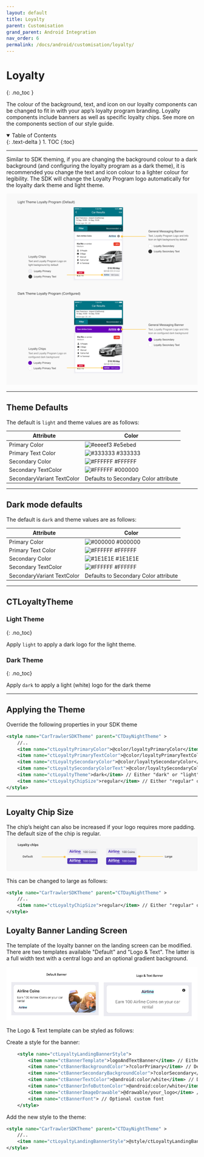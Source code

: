 ```yaml
---
layout: default
title: Loyalty
parent: Customisation
grand_parent: Android Integration
nav_order: 6
permalink: /docs/android/customisation/loyalty/
---
```


# Loyalty
{: .no_toc }

The colour of the background, text, and icon on our loyalty components can be changed to fit in with your app’s loyalty program branding. Loyalty components include banners as well as specific loyalty chips. See more on the components section of our style guide.

<details open markdown="block">
  <summary>
    Table of Contents
  </summary>
  {: .text-delta }
1. TOC
{:toc}
</details>

---

Similar to SDK theming, if you are changing the background colour to a dark background (and configuring the loyalty program as a dark theme), it is recommended you change the text and icon colour to a lighter colour for legibility. The SDK will change the Loyalty Program logo automatically for the loyalty dark theme and light theme.

<picture>
  <source media="(max-width: 920px)" srcset="/uploads/loyalty-theming.png">
  <source media="(min-width: 920px)" srcset="/uploads/loyalty-theming.png">
  <img src="/uploads/loyalty-theming.png">
</picture>

---

## Theme Defaults 

The default is ```light``` and theme values are as follows:

| Attribute                   	| Color                                                                   	|
|-----------------------------	|-------------------------------------------------------------------------	|
| Primary Color       	         | ![#eeeef3](https://via.placeholder.com/10/eeeef3/000000?text=+) #e5ebed 	|
| Primary Text Color    	      | ![#333333](https://via.placeholder.com/10/333333/000000?text=+) #333333 	|
| Secondary Color     	         | ![#FFFFFF](https://via.placeholder.com/10/FFFFFF/000000?text=+) #FFFFFF 	|
| Secondary TextColor 	         | ![#FFFFFF](https://via.placeholder.com/10/000000/000000?text=+) #000000 	|
| SecondaryVariant TextColor 	 | 	Defaults to Secondary Color attribute                                   |

---

## Dark mode defaults

The default is ```dark``` and theme values are as follows:

| Attribute                   	| Color                                                                   	|
|-----------------------------	|-------------------------------------------------------------------------	|
| Primary Color       	         | ![#000000](https://via.placeholder.com/10/000000/000000?text=+) #000000 	|
| Primary Text Color    	      | ![#FFFFFF](https://via.placeholder.com/10/FFFFFF/000000?text=+) #FFFFFF 	|
| Secondary Color     	         | ![#1E1E1E](https://via.placeholder.com/10/1E1E1E/000000?text=+) #1E1E1E 	|
| Secondary TextColor 	         | ![#FFFFFF](https://via.placeholder.com/10/FFFFFF/000000?text=+) #FFFFFF 	|
| SecondaryVariant TextColor 	 | 	Defaults to Secondary Color attribute                                   |


---

## CTLoyaltyTheme

### Light Theme
{: .no_toc}

Apply ```light``` to apply a dark logo for the light theme.

### Dark Theme
{: .no_toc}

Apply ```dark``` to apply a light (white) logo for the dark theme

---

## Applying the Theme
Override the following properties in your SDK theme

```xml
<style name="CarTrawlerSDKTheme" parent="CTDayNightTheme" >
    //..
    <item name="ctLoyaltyPrimaryColor">@color/loyaltyPrimaryColor</item>
    <item name="ctLoyaltyPrimaryTextColor">@color/loyaltyPrimaryTextColor</item>
    <item name="ctLoyaltySecondaryColor">@color/loyaltySecondaryColor</item>
    <item name="ctLoyaltySecondaryColorText">@color/loyaltySecondaryColorText</item>
    <item name="ctLoyaltyTheme">dark</item> // Either "dark" or "light" Default is "light"
    <item name="ctLoyaltyChipSize">regular</item> // Either "regular" or "large" Default is "regular"
</style>
```   

---

## Loyalty Chip Size
The chip’s height can also be increased if your logo requires more padding. The default size of the chip is regular.
<img src="/uploads/loyalty_chip.png">

This can be changed to large as follows:
```xml
<style name="CarTrawlerSDKTheme" parent="CTDayNightTheme" >
    //..
    <item name="ctLoyaltyChipSize">regular</item> // Either "regular" or "large" Default is "regular"
</style>
```

## Loyalty Banner Landing Screen
The template of the loyalty banner on the landing screen can be modified. There are two templates available "Default" and "Logo & Text". The latter is a full width text with a central logo and an optional gradient background.

<img src="/uploads/loyalty_banner_templates.png">

The Logo & Text template can be styled as follows:

Create a style for the banner:
```xml
    <style name="ctLoyaltyLandingBannerStyle">
        <item name="ctBannerTemplate">logoAndTextBanner</item> // Either "defaultBanner" or "logoAndText". Default is "defaultBanner"
        <item name="ctBannerBackgroundColor">?colorPrimary</item> // Defaults to the theme's colorPrimary
        <item name="ctBannerSecondaryBackgroundColor">?colorSecondary</item> // Defaults to the theme's colorSecondary
        <item name="ctBannerTextColor">@android:color/white</item> // Defaults to Android's white color
        <item name="ctBannerInfoButtonColor">@android:color/white</item> // Defaults to Android's white color
        <item name="ctBannerImageDrawable">@drawable/your_logo</item> // If not set, it retrieves it from the Loyalty API
        <item name="ctBannerFont"> // Optional custom font
    </style>
```
Add the new style to the theme:
```xml
<style name="CarTrawlerSDKTheme" parent="CTDayNightTheme" >
    //..
    <item name="ctLoyaltyLandingBannerStyle">@style/ctLoyaltyLandingBannerStyle</item> 
</style>
```